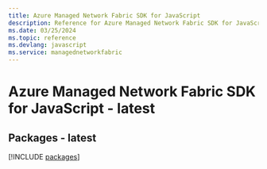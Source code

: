 ```yaml
---
title: Azure Managed Network Fabric SDK for JavaScript
description: Reference for Azure Managed Network Fabric SDK for JavaScript
ms.date: 03/25/2024
ms.topic: reference
ms.devlang: javascript
ms.service: managednetworkfabric
---
```

# Azure Managed Network Fabric SDK for JavaScript - latest
## Packages - latest
[!INCLUDE [packages](managed-network-fabric-index.md)]